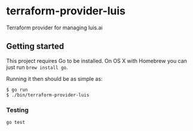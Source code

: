 # terraform-provider-luis

Terraform provider for managing luis.ai

## Getting started

This project requires Go to be installed. On OS X with Homebrew you can just run `brew install go`.

Running it then should be as simple as:

```console
$ go run 
$ ./bin/terraform-provider-luis
```

### Testing

`go test`
